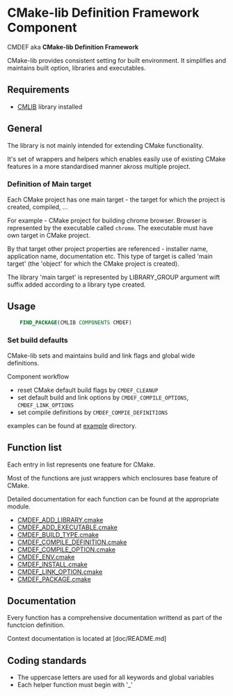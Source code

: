 
# CMake-lib Definition Framework Component

CMDEF aka **CMake-lib Definition Framework**

CMake-lib provides consistent setting for built environment.
It simplifies and maintains built option, libraries and executables.

## Requirements

- [CMLIB] library installed 

## General

The library is not mainly intended for extending CMake functionality.

It's set of wrappers and helpers which enables easily use of existing CMake
features in a more standardised manner akross multiple project.

### Definition of Main target

Each CMake project has one main target - the target for which the project is
created, compiled, ...

For example - CMake project for building chrome browser.
Browser is represented by the executable called `chrome`. The executable
must have own target in CMake project.

By that target other project properties are referenced - installer name, application name, documentation etc.
This type of target is called 'main target' (the 'object' for which the CMake project is created).

The library 'main target' is represented by LIBRARY_GROUP argument wift suffix added according to a library type created.

## Usage

```cmake
	FIND_PACKAGE(CMLIB COMPONENTS CMDEF)
```

### Set build defaults

CMake-lib sets and maintains build and link flags and global wide definitions.

Component workflow

- reset CMake default build flags by `CMDEF_CLEANUP`
- set default build and link options  by `CMDEF_COMPILE_OPTIONS`, `CMDEF_LINK_OPTIONS`
- set compile definitions by `CMDEF_COMPIE_DEFINITIONS`

examples can be found at [example] directory.

## Function list

Each entry in list represents one feature for CMake.

Most of the functions are just wrappers which enclosures base feature of
CMake.

Detailed documentation for each function can be found at the appropriate module.

- [CMDEF_ADD_LIBRARY.cmake]
- [CMDEF_ADD_EXECUTABLE.cmake]
- [CMDEF_BUILD_TYPE.cmake]
- [CMDEF_COMPILE_DEFINITION.cmake]
- [CMDEF_COMPILE_OPTION.cmake]
- [CMDEF_ENV.cmake]
- [CMDEF_INSTALL.cmake]
- [CMDEF_LINK_OPTION.cmake]
- [CMDEF_PACKAGE.cmake]

## Documentation

Every function has a comprehensive documentation writtend as part of the functcion definition.

Context documentation is located at [doc/README.md]

## Coding standards

- The uppercase letters are used for all keywords and global variables
- Each helper function must begin with '_'

[CMLIB]: https://github.com/cmakelib/cmakelib

[CMDEF_ADD_LIBRARY.cmake]: system_modules/CMDEF_ADD_LIBRARY.cmake
[CMDEF_ADD_EXECUTABLE.cmake]: system_modules/CMDEF_ADD_EXECUTABLE.cmake
[CMDEF_BUILD_TYPE.cmake]: system_modules/CMDEF_BUILD_TYPE.cmake
[CMDEF_COMPILE_DEFINITION.cmake]: system_modules/CMDEF_COMPILE_DEFINITION.cmake
[CMDEF_COMPILE_OPTION.cmake]: system_modules/CMDEF_COMPILE_OPTION.cmake
[CMDEF_ENV.cmake]: system_modules/CMDEF_ENV.cmake
[CMDEF_INSTALL.cmake]: system_modules/CMDEF_INSTALL.cmake
[CMDEF_LINK_OPTION.cmake]: system_modules/CMDEF_LINK_OPTION.cmake
[CMDEF_PACKAGE.cmake]: system_modules/CMDEF_PACKAGE.cmake
[doc/CacheVariables.md]: doc/CacheVariables.md
[example]: example/
